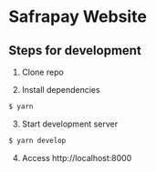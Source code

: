 # Safrapay Website

## Steps for development

1. Clone repo

2. Install dependencies

```bash
$ yarn
```

3. Start development server

```bash
$ yarn develop
```

4. Access http://localhost:8000